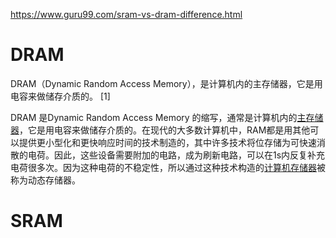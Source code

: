 https://www.guru99.com/sram-vs-dram-difference.html

# DRAM

DRAM（Dynamic Random Access Memory），是计算机内的主存储器，它是用电容来做储存介质的。 [1] 

DRAM 是Dynamic Random Access Memory 的缩写，通常是计算机内的[主存储器](https://baike.baidu.com/item/主存储器)，它是用电容来做储存介质的。在现代的大多数计算机中，RAM都是用其他可以提供更小型化和更快响应时间的技术制造的，其中许多技术将位存储为可快速消散的电荷。因此，这些设备需要附加的电路，成为刷新电路，可以在1s内反复补充电荷很多次。因为这种电荷的不稳定性，所以通过这种技术构造的[计算机存储器](https://baike.baidu.com/item/计算机存储器/786229)被称为动态存储器。

# SRAM

